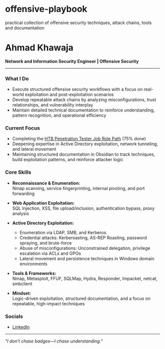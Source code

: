 # offensive-playbook
practical collection of offensive security techniques, attack chains, tools and documentation

#  Ahmad Khawaja

**Network and Information Security Engineer | Offensive Security**

---

###  What I Do

- Execute structured offensive security workflows with a focus on real-world exploitation and post-exploitation scenarios  
- Develop repeatable attack chains by analyzing misconfigurations, trust relationships, and vulnerability interplay  
- Maintain detailed technical documentation to reinforce understanding, pattern recognition, and operational efficiency

###  Current Focus

- Completing the [HTB Penetration Tester Job Role Path](https://academy.hackthebox.com/path/preview/penetration-tester) (75% done)  
- Deepening expertise in Active Directory exploitation, network tunneling, and lateral movement
- Maintaining structured documentation in Obsidian to track techniques, build exploitation patterns, and reinforce attacker logic

###  Core Skills

- **Reconnaissance & Enumeration:**  
  Nmap scanning, service fingerprinting, internal pivoting, and port forwarding

- **Web Application Exploitation:**  
  SQL Injection, XSS, file upload/inclusion, authentication bypass, proxy analysis

- **Active Directory Exploitation:**  
  - Enumeration via LDAP, SMB, and Kerberos.
  - Credential attacks: Kerberoasting, AS-REP Roasting, password spraying, and brute-force  
  - Abuse of misconfigurations: Unconstrained delegation, privilege escalation via ACLs and GPOs  
  - Lateral movement and persistence techniques in Windows domain environments

- **Tools & Frameworks:**  
  Nmap, Metasploit, FFUF, SQLMap, Hydra, Responder, Impacket, netcat, smbclient

- **Mindset:**  
  Logic-driven exploitation, structured documentation, and a focus on repeatable, high-impact techniques


###  Socials

- [LinkedIn](linkedin.com/in/ahmad-khawaja-30779b277)  

---

_"I don’t chase badges—I chase understanding."_  
